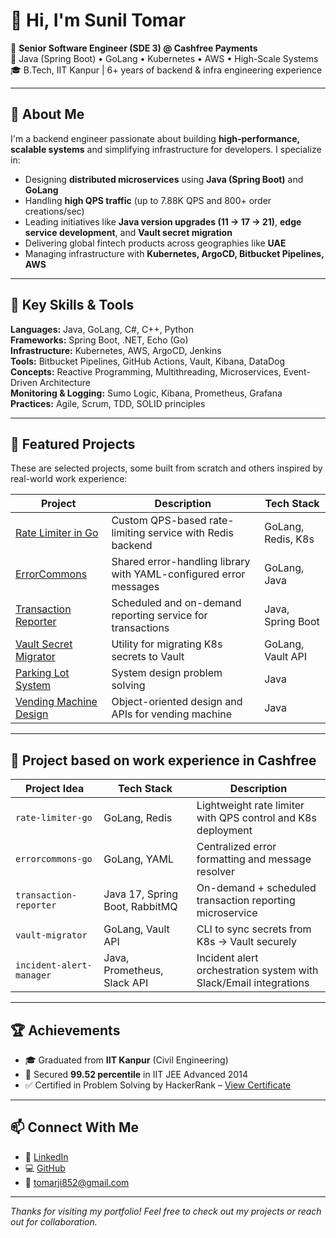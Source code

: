 # 👋 Hi, I'm Sunil Tomar

🎯 **Senior Software Engineer (SDE 3) @ Cashfree Payments**  
🔧 Java (Spring Boot) • GoLang • Kubernetes • AWS • High-Scale Systems  
🎓 B.Tech, IIT Kanpur | 6+ years of backend & infra engineering experience  

---

## 🚀 About Me

I'm a backend engineer passionate about building **high-performance, scalable systems** and simplifying infrastructure for developers. I specialize in:

- Designing **distributed microservices** using **Java (Spring Boot)** and **GoLang**
- Handling **high QPS traffic** (up to 7.88K QPS and 800+ order creations/sec)
- Leading initiatives like **Java version upgrades (11 → 17 → 21)**, **edge service development**, and **Vault secret migration**
- Delivering global fintech products across geographies like **UAE**
- Managing infrastructure with **Kubernetes, ArgoCD, Bitbucket Pipelines, AWS**

---

## 🧠 Key Skills & Tools

**Languages:** Java, GoLang, C#, C++, Python  
**Frameworks:** Spring Boot, .NET, Echo (Go)  
**Infrastructure:** Kubernetes, AWS, ArgoCD, Jenkins  
**Tools:** Bitbucket Pipelines, GitHub Actions, Vault, Kibana, DataDog  
**Concepts:** Reactive Programming, Multithreading, Microservices, Event-Driven Architecture  
**Monitoring & Logging:** Sumo Logic, Kibana, Prometheus, Grafana  
**Practices:** Agile, Scrum, TDD, SOLID principles

---

## 💼 Featured Projects

These are selected projects, some built from scratch and others inspired by real-world work experience:

| Project | Description | Tech Stack |
|--------|-------------|------------|
| [Rate Limiter in Go](https://github.com/tomarji852/rate-limiter-go) | Custom QPS-based rate-limiting service with Redis backend | GoLang, Redis, K8s |
| [ErrorCommons](https://github.com/tomarji852/errorcommons) | Shared error-handling library with YAML-configured error messages | GoLang, Java |
| [Transaction Reporter](https://github.com/tomarji852/transaction-reporter) | Scheduled and on-demand reporting service for transactions | Java, Spring Boot |
| [Vault Secret Migrator](https://github.com/tomarji852/vault-migrator) | Utility for migrating K8s secrets to Vault | GoLang, Vault API |
| [Parking Lot System](https://github.com/tomarji852/ParkingLotProblem) | System design problem solving | Java |
| [Vending Machine Design](https://github.com/tomarji852/VendingMachine) | Object-oriented design and APIs for vending machine | Java |

---

## 🧪 Project based on work experience in Cashfree

| Project Idea | Tech Stack | Description |
| --- | --- | --- |
| `rate-limiter-go` | GoLang, Redis | Lightweight rate limiter with QPS control and K8s deployment |
| `errorcommons-go` | GoLang, YAML | Centralized error formatting and message resolver |
| `transaction-reporter` | Java 17, Spring Boot, RabbitMQ | On-demand + scheduled transaction reporting microservice |
| `vault-migrator` | GoLang, Vault API | CLI to sync secrets from K8s → Vault securely |
| `incident-alert-manager` | Java, Prometheus, Slack API | Incident alert orchestration system with Slack/Email integrations |

---

## 🏆 Achievements

- 🎓 Graduated from **IIT Kanpur** (Civil Engineering)
- 🏅 Secured **99.52 percentile** in IIT JEE Advanced 2014
- ✅ Certified in Problem Solving by HackerRank – [View Certificate](https://www.hackerrank.com/certificates/09001cc2667e)

---

## 📫 Connect With Me

- 🔗 [LinkedIn](https://linkedin.com/in/suniltomar852)
- 💻 [GitHub](https://github.com/tomarji852)
- 📧 tomarji852@gmail.com

---

_Thanks for visiting my portfolio! Feel free to check out my projects or reach out for collaboration._
